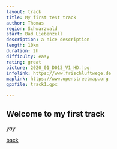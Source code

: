 ```yaml
---
layout: track
title: My first test track
author: Thomas
region: Schwarzwald
start: Bad Liebenzell
description: a nice description
length: 10km
duration: 2h
difficulty: easy
rating: great
picture: 2020_01_D013_V1_HD.jpg
infolink: https://www.frischluftwege.de
maplink: https://www.openstreetmap.org
gpxfile: track1.gpx

---
```




## Welcome to my first track



_yay_

[back](./)
